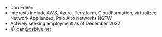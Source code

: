 - Dan Edeen
- Interests include AWS, Azure, Terraform, CloudFormation, virtualized Network Appliances, Palo Alto Networks NGFW
- Actively seeking employment as of December 2022
- 📫 dan@dsblue.net

<!---
dedeen/dedeen is a ✨ special ✨ repository because its `README.md` (this file) appears on your GitHub profile.
You can click the Preview link to take a look at your changes.
--->

